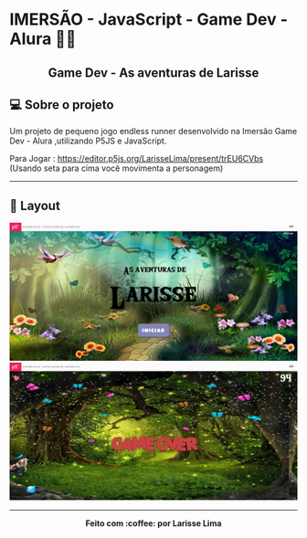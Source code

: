 
# IMERSÃO - JavaScript - Game Dev - Alura :woman_technologist:

<h2 align="center"> Game Dev - As aventuras de Larisse </h2>

## 💻 Sobre o projeto
Um projeto de pequeno jogo endless runner desenvolvido na Imersão Game Dev - Alura ,utilizando  P5JS e JavaScript.
  
 Para Jogar : https://editor.p5js.org/LarisseLima/present/trEU6CVbs <br>
 (Usando seta para cima você movimenta a personagem)
  
---

## 🎨 Layout

<img src="prints/print1.png">
<img src="prints/print2.png">

---


<p align="center"><b>Feito com 	:coffee: por Larisse Lima</b></p>







